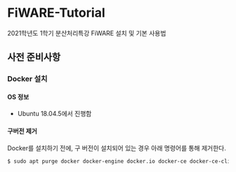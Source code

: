# FiWARE-Tutorial

2021학년도 1학기 분산처리특강 FiWARE 설치 및 기본 사용법

## 사전 준비사항

### Docker 설치

#### OS 정보

* Ubuntu 18.04.5에서 진행함

#### 구버전 제거

Docker를 설치하기 전에, 구 버전이 설치되어 있는 경우 아래 명령어를 통해 제거한다.

```bash
$ sudo apt purge docker docker-engine docker.io docker-ce docker-ce-cli containerd.io runc
```

